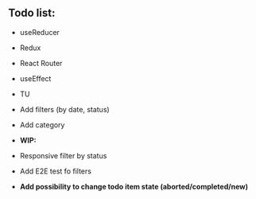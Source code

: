 ## Todo list:

- useReducer
- Redux
- React Router
- useEffect
- TU
- Add filters (by date, status)
- Add category

- **WIP:**
- Responsive filter by status
- Add E2E test fo filters
- **Add possibility to change todo item state (aborted/completed/new)**
